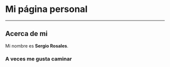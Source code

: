 # Mi página personal
***
## Acerca de mi
Mi nombre es **Sergio Rosales**.

### A veces me gusta caminar
